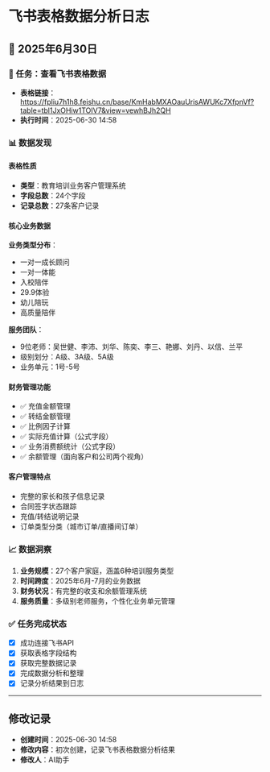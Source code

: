 # 飞书表格数据分析日志

## 📅 2025年6月30日

### 🎯 任务：查看飞书表格数据
- **表格链接**：https://fpliu7h1h8.feishu.cn/base/KmHabMXAOauUrisAWUKc7XfpnVf?table=tbl1JxOHiw1TOIV7&view=vewhBJh2QH
- **执行时间**：2025-06-30 14:58

### 📊 数据发现

#### 表格性质
- **类型**：教育培训业务客户管理系统
- **字段总数**：24个字段
- **记录总数**：27条客户记录

#### 核心业务数据
**业务类型分布**：
- 一对一成长顾问
- 一对一体能  
- 入校陪伴
- 29.9体验
- 幼儿陪玩
- 高质量陪伴

**服务团队**：
- 9位老师：吴世健、李沛、刘华、陈奕、李三、艳娜、刘丹、以信、兰平
- 级别划分：A级、3A级、5A级
- 业务单元：1号-5号

#### 财务管理功能
- ✅ 充值金额管理
- ✅ 转结金额管理  
- ✅ 比例因子计算
- ✅ 实际充值计算（公式字段）
- ✅ 业务消费额统计（公式字段）
- ✅ 余额管理（面向客户和公司两个视角）

#### 客户管理特点
- 完整的家长和孩子信息记录
- 合同签字状态跟踪
- 充值/转结说明记录
- 订单类型分类（城市订单/直播间订单）

### 📈 数据洞察
1. **业务规模**：27个客户家庭，涵盖6种培训服务类型
2. **时间跨度**：2025年6月-7月的业务数据
3. **财务状况**：有完整的收支和余额管理系统
4. **服务质量**：多级别老师服务，个性化业务单元管理

### ✅ 任务完成状态
- [x] 成功连接飞书API
- [x] 获取表格字段结构
- [x] 获取完整数据记录
- [x] 完成数据分析和整理
- [x] 记录分析结果到日志

---

## 修改记录
- **创建时间**：2025-06-30 14:58
- **修改内容**：初次创建，记录飞书表格数据分析结果
- **修改人**：AI助手 